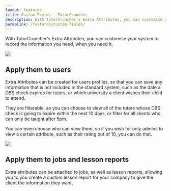 ```yaml
---
layout: features
title: Custom Fields - TutorCruncher
description: With TutorCruncher’s Extra Attributes, you can customise your system to record the information you need, when you need it.
permalink: /features/custom-fields/
---
```

With TutorCruncher's Extra Attributes, you can customise your system to record the information you need, when you need it.

<a href="{{ site.static}}/img/features/extra-attribute-list.png" data-lightbox="lightbox" data-title="The list of extra attributes for a company" class="thumbnail">
  <img src="{{ site.static}}/img/features/extra-attribute-list.png" alt-text="The list of extra attributes for a company"/>
</a>

## Apply them to users

Extra Attributes can be created for users profiles, so that you can save any information that is not included in the standard system, such as the date a DBS check expires for tutors, or which university a client wishes their child to attend.

They are filterable, so you can choose to view all of the tutors whose DBS check is going to expire within the next 10 days, or filter for all clients who can only be taught after 5pm.

You can even choose who can view them, so if you wish for only admins to view a certain attribute, such as their rating out of 10, you can do that.

<a href="{{ site.static}}/img/features/attribute-form.png" data-lightbox="lightbox" data-title="Extra Attribute form" class="thumbnail">
  <img src="{{ site.static}}/img/features/attribute-form.png" alt-text="Extra Attribute form"/>
</a>

## Apply them to jobs and lesson reports

Extra attributes can be attached to jobs, as well as lesson reports, allowing you to you create a custom lesson report for your company to give the client the information they want.